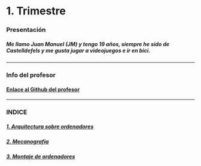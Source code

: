 # 1. Trimestre

### Presentación

##### Me llamo Juan Manuel (JM) y tengo 19 años, siempre he sido de Castelldefels y me gusta jugar a videojuegos e ir en bici.

---

### Info del profesor

#### [Enlace al Github del profesor](https://github.com/d-prieto)

---

### INDICE

##### [1. Arquitectura sobre ordenadores](https://github.com/Baultek/1-Trimestre/blob/main/Arquitectura%20de%20Ordenadores.md#arquitectura-de-ordenadores)

##### [2. Mecanografia](https://github.com/Baultek/1-Trimestre/blob/main/Mecanografia.md#cursomecami-velocidad-media-a-sido-de-166ppm)

##### [3. Montaje de ordenadores](https://github.com/Baultek/1-Trimestre/blob/main/Montaje%20de%20Ordenadores.md#montaje-de-del-ordenador)
